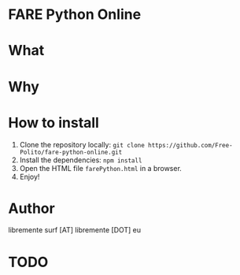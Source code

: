 # FARE Python Online

# What


# Why


# How to install

1. Clone the repository locally:
    `git clone https://github.com/Free-Polito/fare-python-online.git`
2. Install the dependencies:
    `npm install`
3. Open the HTML file `farePython.html` in a browser.
4. Enjoy!


# Author
libremente
surf [AT] libremente [DOT] eu


# TODO

